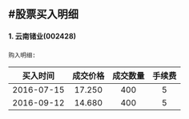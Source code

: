 #股票买入明细
-----

#### 1. 云南锗业(002428)

`购入明细:`  

| 买入时间 | 成交价格 | 成交数量 | 手续费 |
|:----------:|:------:|:---:|:--:|
| 2016-07-15 | 17.250 | 400 | 5
| 2016-09-12 | 14.680 | 400 | 5